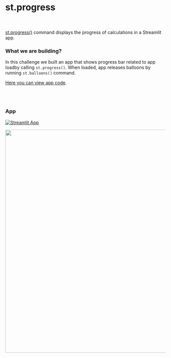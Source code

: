 # st.progress <br><br/>

[st.progress()](https://docs.streamlit.io/library/api-reference/status/st.progress) command displays the progress of calculations in a Streamlit app. <br/>

### What we are building?

In this challenge we built an app that shows progress bar related to app loadby calling `st.progress()`. When loaded, app releases balloons by running `st.balloons()` command.
<br/>

[Here you can view app code](https://github.com/mBohunickaCharles/30DaysofStreamlit/blob/master/Day_21/progress_app.py).

<br><br/>

### App
[![Streamlit App](https://static.streamlit.io/badges/streamlit_badge_white.svg)](https://mbohunickacharles-30daysofstreamlit-day-21progress-app-ljcj33.streamlit.app/)


<p align="center">
<img width="700em" src="https://github.com/mBohunickaCharles/30DaysofStreamlit/blob/master/Day_21/progress_app.png" align = "center"/>
</p>
